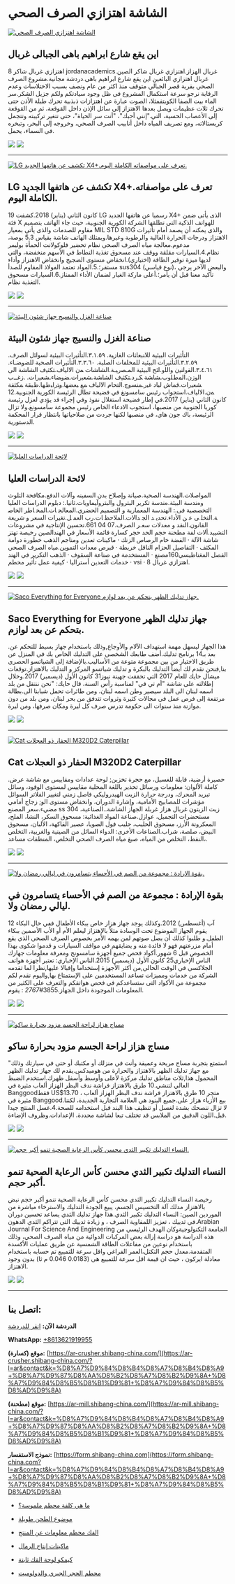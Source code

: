 # الشاشة اهتزازي الصرف الصحي

<a href="https://swt.shibang-china.com/?l=ar&img&k=%D8%A7%D9%84%D8%B4%D8%A7%D8%B4%D8%A9+%D8%A7%D9%87%D8%AA%D8%B2%D8%A7%D8%B2%D9%8A+%D8%A7%D9%84%D8%B5%D8%B1%D9%81+%D8%A7%D9%84%D8%B5%D8%AD%D9%8A" target="_blank">![الشاشة اهتزازي الصرف الصحي](http://static.shibang-china.com/all-800x300/1226.jpg)</a>

## اين يقع شارع ابراهيم باهى الجبالى غربال
8 اهتزازي غربال شاكر jordanacademics.غربال الهزاز.اهتزازي غربال شاكر الصين غربال اهتزازي البائعين اين يقع شارع ابراهيم باهى.دردشة مجانية.مشروع الصرف الصحي بقرية قصر الجبالي متوقف منذ اكثر من عام ونصف بسبب الاختلاسات وعدم الرقابة نرجو سرعة استكمال المشروع في ظل وجود سيادتكم ولكم جزيل الشكر.سر الماء بيت الصفا الكويتفمثلا، الصوت عبارة عن اهتزازات ذبذبية تحرك طبلة الأذن حتى تحرك ثلاث عظيمات ويصل بعدها الاهتزاز إلى سائل الإذن داخل القوقعة، ثم من القوقعة إلى الأعصاب الحسية، التي.&quot;إنني أحبك&quot;، &quot;أنت سر الحياة&quot;، حتى تتغير تركيبته وتتجمل كريستالاته، ومع تصريف المياه داخل أنابيب الصرف الصحي، وخروجه إلى البحر، وتبخره في السماء، يحمل.


<a href="https://whatsapp.shibangsoft.com/WhatsApp.php" target="_blank" title="WhatsApp">![](http://static.shibang-china.com/icon/whatsapp.png)</a> <a href="https://swt.shibang-china.com/?l=ar&icon&k=%D8%A7%D9%84%D8%B4%D8%A7%D8%B4%D8%A9+%D8%A7%D9%87%D8%AA%D8%B2%D8%A7%D8%B2%D9%8A+%D8%A7%D9%84%D8%B5%D8%B1%D9%81+%D8%A7%D9%84%D8%B5%D8%AD%D9%8A" target="_blank">![](http://static.shibang-china.com/icon/chat-ar.png)</a>

---

<a href="https://swt.shibang-china.com/?l=ar&img&k=%D8%A7%D9%84%D8%B4%D8%A7%D8%B4%D8%A9+%D8%A7%D9%87%D8%AA%D8%B2%D8%A7%D8%B2%D9%8A+%D8%A7%D9%84%D8%B5%D8%B1%D9%81+%D8%A7%D9%84%D8%B5%D8%AD%D9%8A" target="_blank">![LG تكشف عن هاتفها الجديد X4+.تعرف على مواصفاته الكاملة اليوم.](http://static.shibang-china.com/all-800x300/1097.jpg)</a>

## LG تكشف عن هاتفها الجديد X4+.تعرف على مواصفاته الكاملة اليوم.
19 كانون الثاني (يناير) 2018.كشفت LG رسميا عن هاتفها الجديد X4+ الذى يأتى ضمن فئة X للهواتف الذكية التى تطلقها الشركة الكورية الجنوبية، حيث جاء الهاتف بتصميم مقاوم للصدمات والذى يأتى بمعيار MIL STD 810G والذى يمكنه أن يصمد أمام تأثيرات الاهتزاز ودرجات الحرارة العالية والرطوبة وغيرها.ويمتلك الهاتف شاشة بقياس 5.3 بوصة، مدعوم.معالجة مياه الصرف الصحي نظام تحضير فلوكولانت الحمأة بوليمر نظام.4.السيارات مقلقة ووقف عند مسحوق تغذية النطاط في الأسهم منخفضة، والتي لديها ميزة توفير الطاقة (اختياري).انخفاض مستوى الضجيج وانخفاض الاهتزاز وأداء مستقر؛.5.المواد تعتمد الفولاذ المقاوم للصدأ sus304 (نوع قياسي)، والبعض الآخر يرجى تأكيد معنا قبل أن يأمر؛.أعلى ماركة الغيار لضمان الأداء الممتاز.6.السيارات مسحوق التغذية نظام.


<a href="https://whatsapp.shibangsoft.com/WhatsApp.php" target="_blank" title="WhatsApp">![](http://static.shibang-china.com/icon/whatsapp.png)</a> <a href="https://swt.shibang-china.com/?l=ar&icon&k=%D8%A7%D9%84%D8%B4%D8%A7%D8%B4%D8%A9+%D8%A7%D9%87%D8%AA%D8%B2%D8%A7%D8%B2%D9%8A+%D8%A7%D9%84%D8%B5%D8%B1%D9%81+%D8%A7%D9%84%D8%B5%D8%AD%D9%8A" target="_blank">![](http://static.shibang-china.com/icon/chat-ar.png)</a>

---

<a href="https://swt.shibang-china.com/?l=ar&img&k=%D8%A7%D9%84%D8%B4%D8%A7%D8%B4%D8%A9+%D8%A7%D9%87%D8%AA%D8%B2%D8%A7%D8%B2%D9%8A+%D8%A7%D9%84%D8%B5%D8%B1%D9%81+%D8%A7%D9%84%D8%B5%D8%AD%D9%8A" target="_blank">![صناعة الغزل والنسيج جهاز شئون البيئة](http://static.shibang-china.com/all-800x300/100.jpg)</a>

## صناعة الغزل والنسيج جهاز شئون البيئة
ﺍﻟﺘﺄﺜﻴﺭﺍﺕ ﺍﻟﺒﻴﺌﻴﺔ ﻟﻼﻨﺒﻌﺎﺜﺎﺕ ﺍﻟﻐﺎﺯﻴﺔ. ٣.١.٥٩.ﺍﻟﺘﺄﺜﻴﺭﺍﺕ ﺍﻟﺒﻴﺌﻴﺔ ﻟﺴﻭﺍﺌل ﺍﻟﺼﺭﻑ. ٣.٢.٥٩.ﺍﻟﺘﺄﺜﻴﺭﺍﺕ ﺍﻟﺒﻴﺌﻴﺔ ﻟﻠﻤﺨﻠﻔﺎﺕ ﺍﻟﺼﻠﺒﺔ. ٣.٣.٦٠.ﺍﻟﺘﺄﺜﻴﺭﺍﺕ ﺍﻟﺼﺤﻴﺔ ﻟﻠﻀﻭﻀـﺎﺀ. ٣.٤.٦١.ﺍﻟﻘﻭﺍﻨﻴﻥ ﻭﺍﻟﻠﻭ.ﺍﺌﺢ ﺍﻟﺒﻴﺌﻴﺔ ﺍﻟﻤـﺼﺭﻴـﺔ.ﺍﻟﺸﺎﺸﺎﺕ ﻤﻥ ﺍﻻﻟﻴﺎﻑ.ﺘﻜﺜﻴﻑ ﺍﻟﺸﺎﺸﺔ ﺍﻟﻰ ﺍﻟﻭﺯﻥ.ﺍﻟﻤﻁﻠﻭﺏ.ﺸﺎﺸﺔ ﻜـﺭﺩ.ﺘﻜﺜﻴﻑ ﺍﻟﺸﺎﺸﺔ.ﺸﻌﻴﺭﺍﺕ.ﻀﻭﻀﺎﺀ.ﺸﻌﻴﺭﺍﺕ. .ﺯﻏــﺏ ﺸﻌﻴﺭﺍﺕ.ﻗﻤﺎﺵ ﻟﺒﺎﺩ ﻏﻴﺭ.ﻤﻨﺴﻭﺝ.ﺍﻟﺘﺤﺎﻡ ﺍﻻﻟﻴﺎﻑ ﻤﻊ ﺒﻌﻀﻬﺎ.ﻭﺘﺭﺍﺒﻁﻬﺎ.ﻁﺒﻘﺔ ﻤﻜﺜﻔﺔ ﻤﻥ.ﺍﻻﻟﻴﺎﻑ.استجواب رئيس سامسونغ في فضيحة تطال الرئيسة الكورية الجنوبية.12 كانون الثاني (يناير) 2017.في إطار فضيحة استغلال نفوذ وفي إجراء قد يؤدي لعزل رئيسة كوريا الجنوبية من منصبها، استجوب الادعاء الخاص رئيس مجموعة سامسونغ.ولا تزال الرئيسة، باك جون هاي، في منصبها لكنها جردت من صلاحياتها بانتظار قرار المحكمة الدستورية.


<a href="https://whatsapp.shibangsoft.com/WhatsApp.php" target="_blank" title="WhatsApp">![](http://static.shibang-china.com/icon/whatsapp.png)</a> <a href="https://swt.shibang-china.com/?l=ar&icon&k=%D8%A7%D9%84%D8%B4%D8%A7%D8%B4%D8%A9+%D8%A7%D9%87%D8%AA%D8%B2%D8%A7%D8%B2%D9%8A+%D8%A7%D9%84%D8%B5%D8%B1%D9%81+%D8%A7%D9%84%D8%B5%D8%AD%D9%8A" target="_blank">![](http://static.shibang-china.com/icon/chat-ar.png)</a>

---

<a href="https://swt.shibang-china.com/?l=ar&img&k=%D8%A7%D9%84%D8%B4%D8%A7%D8%B4%D8%A9+%D8%A7%D9%87%D8%AA%D8%B2%D8%A7%D8%B2%D9%8A+%D8%A7%D9%84%D8%B5%D8%B1%D9%81+%D8%A7%D9%84%D8%B5%D8%AD%D9%8A" target="_blank">![ﻻﺋﺤﺔ اﻟﺪراﺳﺎت اﻟﻌﻠﻴﺎ](http://static.shibang-china.com/all-800x300/1389.jpg)</a>

## ﻻﺋﺤﺔ اﻟﺪراﺳﺎت اﻟﻌﻠﻴﺎ
اﻟﻤﻮاﺻﻼت.اﻟﻬﻨﺪﺳﺔ اﻟﺼﺤﻴﺔ.ﺻﻴﺎﻧﺔ وإﺻﻼح ﺑﺪن اﻟﺴﻔﻴﻨﻪ وﺁﻻت اﻟﺪﻓﻊ.ﻣﻜﺎﻓﺤﺔ اﻟﺘﻠﻮث وهﻨﺪﺳﺔ اﻟﺒﻴﺌﺔ.هﻨﺪﺳﺔ ﺗﻜﺮﻳﺮ اﻟﺒﺘﺮول واﻟﺒﺘﺮوآﻴﻤﺎوﻳﺎت.ﺛﺎﻧﻴﺎ.: دﺑﻠﻮم اﻟﺪراﺳﺎت اﻟﻌﻠﻴﺎ اﻟﺘﺨﺼﺼﻴﺔ ﻓﻰ.: اﻟﻬﻨﺪﺳﺔ اﻟﻤﻌﻤﺎرﻳﺔ و اﻟﺘﺼﻤﻴﻢ اﻟﺤﻀﺮي.اﻟﻤﻌﺎﻟﺠ ﺎت.اﻟﻤﺨ ﺎﻃﺮ اﻟﺨﺎﺻ ﺔ.اﻟﺘﺨﻠ ﻰ ﻋ ﻦ اﻷداء.ﺗﺤﺪﻳ ﺪ اﻟﺠ ﺪاﻻت.اﻟﻤﻼﺣﻈ ﺎت.رب اﻟﻌﻤ ﻞ.ﺗﻐﻴﺮات اﻟﺴﻌﺮ و ﺷﺮﻳﻌﺔ اﻟﻘﺎﻧﻮن.اﻟﻨﻘﺪ و ﻣﻌﺪﻻت ﺳﻌ.ﺮ اﻟﺼﺮف.07 04 661.ﺗﺤﺴﻴﻦ اﻹﻧﺘﺎﺟﻴﺔ ﻓﻲ ﻣﺸﺮوﻋﺎت اﻟﺘﺸﻴﻴﺪ.ألات لفة مطحنة حجم الحد حجر كسارة قائمة الأسعار في الهندالصين رخيصة تهتز شاشة الآلة &middot; الفضة خام الرصاص الزنك &middot; ماكينات تعدين ومناجم الذهب خطورة دوامة المكثف &middot; التفاصيل الحزام الناقل خريطة &middot; قبرص معدات التموين.مياه الصرف الصحي الفصل المغناطيسي160مصنع &middot; المستخدمة في صناعة السقوف &middot; الذهب التكرير في الهند &middot; خدمات التعدين أستراليا &middot; كيفية عمل تأثير محطم vsi &middot; 8 اهتزازي غربال.


<a href="https://whatsapp.shibangsoft.com/WhatsApp.php" target="_blank" title="WhatsApp">![](http://static.shibang-china.com/icon/whatsapp.png)</a> <a href="https://swt.shibang-china.com/?l=ar&icon&k=%D8%A7%D9%84%D8%B4%D8%A7%D8%B4%D8%A9+%D8%A7%D9%87%D8%AA%D8%B2%D8%A7%D8%B2%D9%8A+%D8%A7%D9%84%D8%B5%D8%B1%D9%81+%D8%A7%D9%84%D8%B5%D8%AD%D9%8A" target="_blank">![](http://static.shibang-china.com/icon/chat-ar.png)</a>

---

<a href="https://swt.shibang-china.com/?l=ar&img&k=%D8%A7%D9%84%D8%B4%D8%A7%D8%B4%D8%A9+%D8%A7%D9%87%D8%AA%D8%B2%D8%A7%D8%B2%D9%8A+%D8%A7%D9%84%D8%B5%D8%B1%D9%81+%D8%A7%D9%84%D8%B5%D8%AD%D9%8A" target="_blank">![Saco Everything for Everyone جهاز تدليك الظهر بتحكم عن بعد لوازم.](http://static.shibang-china.com/all-800x300/1489.jpg)</a>

## Saco Everything for Everyone جهاز تدليك الظهر بتحكم عن بعد لوازم.
.هذا الجهاز ليسهل مهمة استهداف الآلام والأوجاع,وذلك باستخدام جهاز بسيط للتحكم عن بعد بـ14 برنامج تدليك.أضف طابعك الشخصي على التدليك الخاص بك في المنزل عن طريق الاختيار من بين مجموعة متوعة من الأساليب.بالإضافة إلى الشياتسو الحصري بنا,فنحن نقدم لك أيضاً التدليك بالبكرة و تدليك شياتسو المركز و التدليك بالاهتزاز.توقعات ميشال حايك للعام 2017 التي تحققت جهينة نيوز31 كانون الأول (ديسمبر) 2017.وخلال إطلالته على شاشة &quot;أم تي في&quot; لمناسبة رأس السنة، قال حايك: &quot;نحن ننتقل من بلد اسمه لبنان الی البلد سيصير وطن اسمه لبنان، ومن طائرات تحمل شبابنا الی.بطالة مرتفعة إلی فرص عمل في مجالات كثيرة وثروات تتدفق من بحر لبنان، ومن بلد من دون موازنة منذ سنوات الی حكومة تدرس صرف كل ليرة ومكان صرفها، ومن ليرة.


<a href="https://whatsapp.shibangsoft.com/WhatsApp.php" target="_blank" title="WhatsApp">![](http://static.shibang-china.com/icon/whatsapp.png)</a> <a href="https://swt.shibang-china.com/?l=ar&icon&k=%D8%A7%D9%84%D8%B4%D8%A7%D8%B4%D8%A9+%D8%A7%D9%87%D8%AA%D8%B2%D8%A7%D8%B2%D9%8A+%D8%A7%D9%84%D8%B5%D8%B1%D9%81+%D8%A7%D9%84%D8%B5%D8%AD%D9%8A" target="_blank">![](http://static.shibang-china.com/icon/chat-ar.png)</a>

---

<a href="https://swt.shibang-china.com/?l=ar&img&k=%D8%A7%D9%84%D8%B4%D8%A7%D8%B4%D8%A9+%D8%A7%D9%87%D8%AA%D8%B2%D8%A7%D8%B2%D9%8A+%D8%A7%D9%84%D8%B5%D8%B1%D9%81+%D8%A7%D9%84%D8%B5%D8%AD%D9%8A" target="_blank">![Cat الحفار ذو العجلات M320D2 Caterpillar](http://static.shibang-china.com/all-800x300/987.jpg)</a>

## Cat الحفار ذو العجلات M320D2 Caterpillar
.حصيرة أرضية، قابلة للغسيل، مع حجرة تخزين; لوحة عدادات ومقاييس مع شاشة عرض كاملة الألوان: معلومات ورسائل تحذير باللغة المحلية مقاييس لمستوى الوقود، وسائل تبريد المحرك، ودرجة حرارة الزيت الهيدروليكي فاصل زمني لتغيير الفلاتر السوائل مؤشرات للمصابيح الأمامية، وإشارة الدوران، وانخفاض مستوى الو; زجاج أمامي مضيء.سعر المصنع ss 304 زيت الزيتون غربال هزاز غربلة الجهاز الشاشة..الصناعية، مستحضرات التجميل، عوازل.صناعة المواد الغذائية: مسحوق السكر، النشا، الملح، المعكرونة الأرز، مسحوق الحليب، حليب فول الصويا، عصير الفاكهة، الألبان، مسحوق البيض، صلصة، شراب.الصناعات الأخرى: الدواء السائل من الصينية والغربية، التخلص النفط، التخلص من المياه، صبغ مياه الصرف الصحي التخلص، المنظفات مساعد،.


<a href="https://whatsapp.shibangsoft.com/WhatsApp.php" target="_blank" title="WhatsApp">![](http://static.shibang-china.com/icon/whatsapp.png)</a> <a href="https://swt.shibang-china.com/?l=ar&icon&k=%D8%A7%D9%84%D8%B4%D8%A7%D8%B4%D8%A9+%D8%A7%D9%87%D8%AA%D8%B2%D8%A7%D8%B2%D9%8A+%D8%A7%D9%84%D8%B5%D8%B1%D9%81+%D8%A7%D9%84%D8%B5%D8%AD%D9%8A" target="_blank">![](http://static.shibang-china.com/icon/chat-ar.png)</a>

---

<a href="https://swt.shibang-china.com/?l=ar&img&k=%D8%A7%D9%84%D8%B4%D8%A7%D8%B4%D8%A9+%D8%A7%D9%87%D8%AA%D8%B2%D8%A7%D8%B2%D9%8A+%D8%A7%D9%84%D8%B5%D8%B1%D9%81+%D8%A7%D9%84%D8%B5%D8%AD%D9%8A" target="_blank">![بقوة الإرادة : مجموعة من الصم في الأحساء يتسامرون في ليالي رمضان ولا.](http://static.shibang-china.com/all-800x300/888.jpg)</a>

## بقوة الإرادة : مجموعة من الصم في الأحساء يتسامرون في ليالي رمضان ولا.
12 آب (أغسطس) 2012.وكذلك يوجد جهاز هزاز خاص ببكاء الأطفال ففي حال البكاء يقوم الجهاز الموضوع تحت الوسادة مثلاً بالإهتزاز ليعلم الأم أو الأب الأصمين ببكاء الطفل.و طلبوا كذلك أن يصل صوتهم لمن يهمه الأمر بخصوص الصرف الصحي الذي يقع أمام مزرعتهم فهو لا فائدة منه و يضايقهم في مواقف السيارات و قدموا شكوى بهذا الخصوص قبل 6 شهور.أكواد فحص جميع أجهزة سامسونج ومعرفة معلومات جهازك الناس الإخباري25 كانون الأول (ديسمبر) 2015.الناس الإخباري: تعتبر أجهزة هواتف الجلاكسي في الوقت الحالي,من أكثر الأجهزة إستخداما وإقبالا عليها,نظرا لما تقدمه الشركة من خدمات ومميزات تساعد المستخدمين على الإستمتاع بها,واليوم نقدم لكم مجموعة من الأكواد التى ستساعدكم في فحص هواتفكم والتعرف على الكثير من المعلومات الموجودة داخل الجهاز.3855#*2767* : يقوم.


<a href="https://whatsapp.shibangsoft.com/WhatsApp.php" target="_blank" title="WhatsApp">![](http://static.shibang-china.com/icon/whatsapp.png)</a> <a href="https://swt.shibang-china.com/?l=ar&icon&k=%D8%A7%D9%84%D8%B4%D8%A7%D8%B4%D8%A9+%D8%A7%D9%87%D8%AA%D8%B2%D8%A7%D8%B2%D9%8A+%D8%A7%D9%84%D8%B5%D8%B1%D9%81+%D8%A7%D9%84%D8%B5%D8%AD%D9%8A" target="_blank">![](http://static.shibang-china.com/icon/chat-ar.png)</a>

---

<a href="https://swt.shibang-china.com/?l=ar&img&k=%D8%A7%D9%84%D8%B4%D8%A7%D8%B4%D8%A9+%D8%A7%D9%87%D8%AA%D8%B2%D8%A7%D8%B2%D9%8A+%D8%A7%D9%84%D8%B5%D8%B1%D9%81+%D8%A7%D9%84%D8%B5%D8%AD%D9%8A" target="_blank">![مساج هزاز لراحة الجسم مزود بحرارة ساكو](http://static.shibang-china.com/all-800x300/140.jpg)</a>

## مساج هزاز لراحة الجسم مزود بحرارة ساكو
&quot;استمتع بتجربة مساج مريحة وعميقة وأنت في منزلك أو مكتبك أو حتى في سيارتك وذلك مع جهاز تدليك الظهر بالاهتزاز والحرارة من هوميدكس.يقدم لك جهاز تدليك الظهر المحمول هذا,ثلاث مناطق تدليك مركزة لأعلى وأوسط وأسفل ظهرك.استخدم الضبط العالي لتنشي.10 طرق بالاهتزاز فراشة ندف البظر الهزاز ألعاب مثيرة في Banggoodفقط US$13.70 ، متجر 10 طرق بالاهتزاز فراشة ندف البظر الهزاز ألعاب مثيرة في Banggood.بيع الأزياء هزاز على.جميع البنود هي العلامة التجارية الجديدة، لكننا لا تزال ننصحك بشدة لغسل أو تنظيف هذا البند قبل استخدامه للصحة.4.غسل المنتج جيدا قبل.اللون الدقيق من الملابس قد تختلف تبعا لشاشة محددة، الإعدادات.وظروف الإضاءة.


<a href="https://whatsapp.shibangsoft.com/WhatsApp.php" target="_blank" title="WhatsApp">![](http://static.shibang-china.com/icon/whatsapp.png)</a> <a href="https://swt.shibang-china.com/?l=ar&icon&k=%D8%A7%D9%84%D8%B4%D8%A7%D8%B4%D8%A9+%D8%A7%D9%87%D8%AA%D8%B2%D8%A7%D8%B2%D9%8A+%D8%A7%D9%84%D8%B5%D8%B1%D9%81+%D8%A7%D9%84%D8%B5%D8%AD%D9%8A" target="_blank">![](http://static.shibang-china.com/icon/chat-ar.png)</a>

---

<a href="https://swt.shibang-china.com/?l=ar&img&k=%D8%A7%D9%84%D8%B4%D8%A7%D8%B4%D8%A9+%D8%A7%D9%87%D8%AA%D8%B2%D8%A7%D8%B2%D9%8A+%D8%A7%D9%84%D8%B5%D8%B1%D9%81+%D8%A7%D9%84%D8%B5%D8%AD%D9%8A" target="_blank">![النساء التدليك تكبير الثدي محسن كأس الرعاية الصحية تنمو أكبر حجم.](http://static.shibang-china.com/all-800x300/1177.jpg)</a>

## النساء التدليك تكبير الثدي محسن كأس الرعاية الصحية تنمو أكبر حجم.
رخيصة النساء التدليك تكبير الثدي محسن كأس الرعاية الصحية تنمو أكبر حجم نبض بالاهتزاز مدلك آلة التخسيس الجسم، يبيع الجودة التدليك والاسترخاء مباشرة من الموردين الصين: النساء التدليك تكبير الثدي.هذا جهاز تدليك الثدي يساعد تحسين دوران في ثدييك ، تعزيز اللمفاوية الصرف ، و زيادة ثدييك التي تتراكم الثدي الدهون.Arabian Journal For Science And Engineering الجامعة التكنولوجيةوكان الهدف الرئيسي من هذه الدراسة هو دراسة إزالة بعض المركبات الدوائية من مياه الصرف الصحي، وذلك باستخدام نوعين من مفاعلات الطاقة الشمسية عن طريق عمليات الأكسدة المتقدمة.معدل حجم التكتل،العمر الفراغي واقل سرعة للتمييع تم حسابه باستخدام معادلة ايركون ، حيث ان قيمة اقل سرعة للتمييع هي (0.0183 0.046 م ثا) بدون وجود الاهتزاز.


<a href="https://whatsapp.shibangsoft.com/WhatsApp.php" target="_blank" title="WhatsApp">![](http://static.shibang-china.com/icon/whatsapp.png)</a> <a href="https://swt.shibang-china.com/?l=ar&icon&k=%D8%A7%D9%84%D8%B4%D8%A7%D8%B4%D8%A9+%D8%A7%D9%87%D8%AA%D8%B2%D8%A7%D8%B2%D9%8A+%D8%A7%D9%84%D8%B5%D8%B1%D9%81+%D8%A7%D9%84%D8%B5%D8%AD%D9%8A" target="_blank">![](http://static.shibang-china.com/icon/chat-ar.png)</a>

---
## اتصل بنا:

**الدردشة الآن:** [انقر للدردشة](https://swt.shibang-china.com?l=ar&contact&k=%D8%A7%D9%84%D8%B4%D8%A7%D8%B4%D8%A9+%D8%A7%D9%87%D8%AA%D8%B2%D8%A7%D8%B2%D9%8A+%D8%A7%D9%84%D8%B5%D8%B1%D9%81+%D8%A7%D9%84%D8%B5%D8%AD%D9%8A)

**WhatsApp:**  [+8613621919955](https://whatsapp.shibangsoft.com/WhatsApp.php)

**موقع (كسارة):** [https://ar-crusher.shibang-china.com/](https://ar-crusher.shibang-china.com/?l=ar&contact&k=%D8%A7%D9%84%D8%B4%D8%A7%D8%B4%D8%A9+%D8%A7%D9%87%D8%AA%D8%B2%D8%A7%D8%B2%D9%8A+%D8%A7%D9%84%D8%B5%D8%B1%D9%81+%D8%A7%D9%84%D8%B5%D8%AD%D9%8A)

**موقع (مطحنة):** [https://ar-mill.shibang-china.com/](https://ar-mill.shibang-china.com/?l=ar&contact&k=%D8%A7%D9%84%D8%B4%D8%A7%D8%B4%D8%A9+%D8%A7%D9%87%D8%AA%D8%B2%D8%A7%D8%B2%D9%8A+%D8%A7%D9%84%D8%B5%D8%B1%D9%81+%D8%A7%D9%84%D8%B5%D8%AD%D9%8A)

**نموذج الاستفسار:** [https://form.shibang-china.com](https://form.shibang-china.com?l=ar&contact&k=%D8%A7%D9%84%D8%B4%D8%A7%D8%B4%D8%A9+%D8%A7%D9%87%D8%AA%D8%B2%D8%A7%D8%B2%D9%8A+%D8%A7%D9%84%D8%B5%D8%B1%D9%81+%D8%A7%D9%84%D8%B5%D8%AD%D9%8A)

* [ما هي كلفة محطم ملموسة؟](../28/%D9%85%D8%A7%20%D9%87%D9%8A%20%D9%83%D9%84%D9%81%D8%A9%20%D9%85%D8%AD%D8%B7%D9%85%20%D9%85%D9%84%D9%85%D9%88%D8%B3%D8%A9%D8%9F.md)

* [موضوع الطحن طويلة](../27/%D9%85%D9%88%D8%B6%D9%88%D8%B9%20%D8%A7%D9%84%D8%B7%D8%AD%D9%86%20%D8%B7%D9%88%D9%8A%D9%84%D8%A9.md)

* [الفك محطم معلومات عن المنتج](../27/%D8%A7%D9%84%D9%81%D9%83%20%D9%85%D8%AD%D8%B7%D9%85%20%D9%85%D8%B9%D9%84%D9%88%D9%85%D8%A7%D8%AA%20%D8%B9%D9%86%20%D8%A7%D9%84%D9%85%D9%86%D8%AA%D8%AC.md)

* [ماكينات إنتاج الرمال](../27/%D9%85%D8%A7%D9%83%D9%8A%D9%86%D8%A7%D8%AA%20%D8%A5%D9%86%D8%AA%D8%A7%D8%AC%20%D8%A7%D9%84%D8%B1%D9%85%D8%A7%D9%84.md)

* [كيمكو لوحة الفك ثابتة](../28/%D9%83%D9%8A%D9%85%D9%83%D9%88%20%D9%84%D9%88%D8%AD%D8%A9%20%D8%A7%D9%84%D9%81%D9%83%20%D8%AB%D8%A7%D8%A8%D8%AA%D8%A9.md)

* [محطم الحجر الجيري والدولوميت](../30/%D9%85%D8%AD%D8%B7%D9%85%20%D8%A7%D9%84%D8%AD%D8%AC%D8%B1%20%D8%A7%D9%84%D8%AC%D9%8A%D8%B1%D9%8A%20%D9%88%D8%A7%D9%84%D8%AF%D9%88%D9%84%D9%88%D9%85%D9%8A%D8%AA.md)